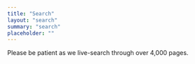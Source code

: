 ```yaml
---
title: "Search"
layout: "search"
summary: "search"
placeholder: ""
---
```


Please be patient as we live-search through over 4,000 pages.
